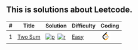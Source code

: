 ## This is solutions about Leetcode.



| #    | Title        | Solution                           | Difficulty | Coding     |
| ---- | ------------ | ---------------------------------- | ---------- | ---------- |
| 1    | [Two Sum][1] | [![p]][1sp]&nbsp;&nbsp;[![r]][1sr] | [Easy][e]  | [![l]][1l] |


[p]:./ico/python.ico
[r]:./ico/rust.ico
[l]:./ico/leetcode.png

[e]:./Easy
[m]:./Medium
[h]:./Hard

[1]:./Easy/0001-Two%20Sum/README.md#1-two-sum

[1sp]:./Easy/0001-Two%20Sum/README.md#solutions-python 

[1sr]:./Easy/0001-Two%20Sum/README.md#solutions-rust 

[1l]:https://leetcode.com/problems/two-sum/
